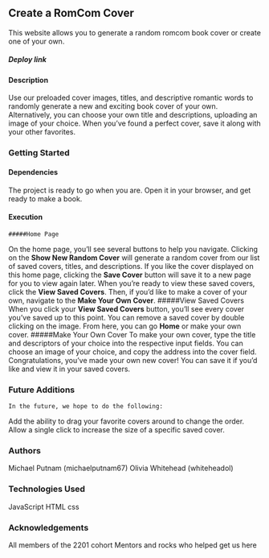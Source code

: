 
## Create a RomCom Cover
This website allows you to generate a random romcom book cover or create one of your own.

##### Deploy link


#### Description
Use our preloaded cover images, titles, and descriptive romantic words to randomly generate a new and exciting book cover of your own. Alternatively, you can choose your own title and descriptions, uploading an image of your choice. When you’ve found a perfect cover, save it along with your other favorites.

### Getting Started

#### Dependencies
The project is ready to go when you are. Open it in your browser, and get ready to make a book.

#### Execution
	#####Home Page
On the home page, you’ll see several buttons to help you navigate.
Clicking on the **Show New Random Cover** will generate a random cover from our list of saved covers, titles, and descriptions.
If you like the cover displayed on this home page, clicking the **Save Cover** button will save it to a new page for you to view again later.
When you’re ready to view these saved covers, click the **View Saved Covers**.
Then, if you’d like to make a cover of your own, navigate to the **Make Your Own Cover**.
	#####View Saved Covers
When you click your **View Saved Covers** button, you’ll see every cover you’ve saved up to this point.
You can remove a saved cover by double clicking on the image.
From here, you can go **Home** or make your own cover.
	#####Make Your Own Cover
To make your own cover, type the title and descriptors of your choice into the respective input fields.
You can choose an image of your choice, and copy the address into the cover field.
Congratulations, you’ve made your own new cover! You can save it if you’d like and view it in your saved covers.

### Future Additions
	In the future, we hope to do the following:
Add the ability to drag your favorite covers around to change the order.
Allow a single click to increase the size of a specific saved cover.

### Authors
Michael Putnam (michaelputnam67)
Olivia Whitehead (whiteheadol)

### Technologies Used
JavaScript
HTML
css

### Acknowledgements
All members of the 2201 cohort
Mentors and rocks who helped get us here
